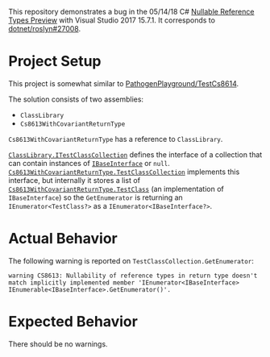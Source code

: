 This repository demonstrates a bug in the 05/14/18 C# [Nullable Reference Types Preview](https://github.com/dotnet/csharplang/wiki/Nullable-Reference-Types-Preview) with Visual Studio 2017 15.7.1. It corresponds to [dotnet/roslyn#27008](https://github.com/dotnet/roslyn/issues/27008).

# Project Setup

This project is somewhat similar to [PathogenPlayground/TestCs8614](https://github.com/PathogenPlayground/TestCs8614).

The solution consists of two assemblies:

* `ClassLibrary`
* `Cs8613WithCovariantReturnType`

`Cs8613WithCovariantReturnType` has a reference to `ClassLibrary`.

[`ClassLibrary.ITestClassCollection`](https://github.com/PathogenPlayground/Cs8613WithCovariantReturnType/blob/8f8b112eed3eb474e4f8b5fdbad8f4f2a775713e/ClassLibrary/ITestClassCollection.cs) defines the interface of a collection that can contain instances of [`IBaseInterface`](https://github.com/PathogenPlayground/Cs8613WithCovariantReturnType/blob/8f8b112eed3eb474e4f8b5fdbad8f4f2a775713e/ClassLibrary/IBaseInterface.cs) or `null`. [`Cs8613WithCovariantReturnType.TestClassCollection`](https://github.com/PathogenPlayground/Cs8613WithCovariantReturnType/blob/8f8b112eed3eb474e4f8b5fdbad8f4f2a775713e/Cs8613WithCovariantReturnType/TestClassCollection.cs) implements this interface, but internally it stores a list of [`Cs8613WithCovariantReturnType.TestClass`](https://github.com/PathogenPlayground/Cs8613WithCovariantReturnType/blob/8f8b112eed3eb474e4f8b5fdbad8f4f2a775713e/Cs8613WithCovariantReturnType/TestClass.cs) (an implementation of `IBaseInterface`) so the `GetEnumerator` is returning an `IEnumerator<TestClass?>` as a `IEnumerator<IBaseInterface?>`.

# Actual Behavior

The following warning is reported on `TestClassCollection.GetEnumerator`:

```
warning CS8613: Nullability of reference types in return type doesn't match implicitly implemented member 'IEnumerator<IBaseInterface> IEnumerable<IBaseInterface>.GetEnumerator()'.
```

# Expected Behavior

There should be no warnings.
